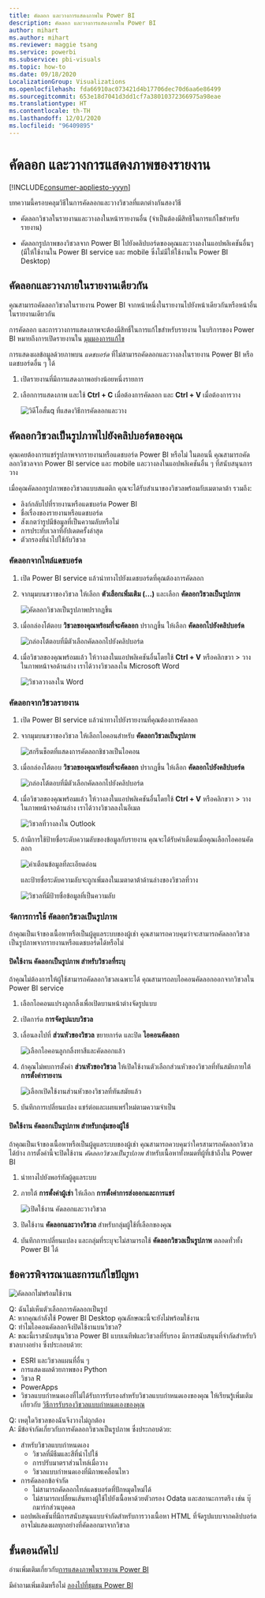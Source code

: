 ```yaml
---
title: คัดลอก และวางการแสดงภาพใน Power BI
description: คัดลอก และวางการแสดงภาพใน Power BI
author: mihart
ms.author: mihart
ms.reviewer: maggie tsang
ms.service: powerbi
ms.subservice: pbi-visuals
ms.topic: how-to
ms.date: 09/18/2020
LocalizationGroup: Visualizations
ms.openlocfilehash: fda66910ac073421d4b17706dec70d6aa6e86499
ms.sourcegitcommit: 653e18d7041d3dd1cf7a38010372366975a98eae
ms.translationtype: HT
ms.contentlocale: th-TH
ms.lasthandoff: 12/01/2020
ms.locfileid: "96409895"
---
```

# <a name="copy-and-paste-a-report-visualization"></a>คัดลอก และวางการแสดงภาพของรายงาน

[!INCLUDE[consumer-appliesto-yyyn](../includes/consumer-appliesto-yyyn.md)]

บทความนี้ครอบคลุมวิธีในการคัดลอกและวางวิชวลที่แตกต่างกันสองวิธี 
* คัดลอกวิชวลในรายงานและวางลงในหน้ารายงานอื่น (จำเป็นต้องมีสิทธิในการแก้ไขสำหรับรายงาน)

* คัดลอกรูปภาพของวิชวลจาก Power BI ไปยังคลิปบอร์ดของคุณและวางลงในแอปพลิเคชันอื่นๆ (มีให้ใช้งานใน Power BI service และ mobile ซึ่งไม่มีให้ใช้งานใน Power BI Desktop)

## <a name="copy-and-paste-within-the-same-report"></a>คัดลอกและวางภายในรายงานเดียวกัน
คุณสามารถคัดลอกวิชวลในรายงาน Power BI จากหน้าหนึ่งในรายงานไปยังหน้าเดียวกันหรือหน้าอื่นในรายงานเดียวกัน 

การคัดลอก และการวางการแสดงภาพจะต้องมีสิทธิ์ในการแก้ไขสำหรับรายงาน ในบริการของ Power BI หมายถึงการเปิดรายงานใน [มุมมองการแก้ไข](../consumer/end-user-reading-view.md) 

การแสดงผลข้อมูลด้วยภาพบน *แดชบอร์ด* ที่ไม่สามารถคัดลอกและวางลงในรายงาน Power BI หรือแดชบอร์ดอื่น ๆ ได้

1. เปิดรายงานที่มีการแสดงภาพอย่างน้อยหนึ่งรายการ  

2. เลือกการแสดงภาพ และใช้ **Ctrl + C** เมื่อต้องการคัดลอก และ **Ctrl + V** เมื่อต้องการวาง      

   ![วิดีโอสั้นq ที่แสดงวิธีการคัดลอกและวาง](media/power-bi-visualization-copy-paste/copypasteviznew.gif)


## <a name="copy-a-visual-as-an-image-to-your-clipboard"></a>คัดลอกวิชวลเป็นรูปภาพไปยังคลิปบอร์ดของคุณ

คุณเคยต้องการแชร์รูปภาพจากรายงานหรือแดชบอร์ด Power BI หรือไม่ ในตอนนี้ คุณสามารถคัดลอกวิชวลจาก Power BI service และ mobile และวางลงในแอปพลิเคชันอื่น ๆ ที่สนับสนุนการวาง 

เมื่อคุณคัดลอกรูปภาพของวิชวลแบบสแตติก คุณจะได้รับสำเนาของวิชวลพร้อมกับเมตาดาต้า รวมถึง:
* ลิงก์กลับไปที่รายงานหรือแดชบอร์ด Power BI
* ชื่อเรื่องของรายงานหรือแดชบอร์ด
* สังเกตว่ารูปมีข้อมูลที่เป็นความลับหรือไม่
* การประทับเวลาที่อัปเดตครั้งล่าสุด
* ตัวกรองที่นำไปใช้กับวิชวล

### <a name="copy-from-a-dashboard-tile"></a>คัดลอกจากไทล์แดชบอร์ด

1. เปิด Power BI service แล้วนำทางไปยังแดชบอร์ดที่คุณต้องการคัดลอก

2. จากมุมบนขวาของวิชวล ให้เลือก **ตัวเลือกเพิ่มเติม (...)** และเลือก **คัดลอกวิชวลเป็นรูปภาพ** 

    ![คัดลอกวิชวลเป็นรูปภาพปรากฏขึ้น](media/power-bi-visualization-copy-paste/power-bi-copy-dashboard.png)

3. เมื่อกล่องโต้ตอบ **วิชวลของคุณพร้อมที่จะคัดลอก** ปรากฏขึ้น ให้เลือก **คัดลอกไปยังคลิปบอร์ด**

    ![กล่องโต้ตอบที่มีตัวเลือกคัดลอกไปยังคลิปบอร์ด](media/power-bi-visualization-copy-paste/power-bi-copied.png)

4. เมื่อวิชวลของคุณพร้อมแล้ว ให้วางลงในแอปพลิเคชันอื่นโดยใช้ **Ctrl + V** หรือคลิกขวา > วาง ในภาพหน้าจอด้านล่าง เราได้วางวิชวลลงใน Microsoft Word 

    ![วิชวลวางลงใน Word](media/power-bi-visualization-copy-paste/power-bi-paste-word.png)

### <a name="copy-from-a-report-visual"></a>คัดลอกจากวิชวลรายงาน 

1. เปิด Power BI service แล้วนำทางไปยังรายงานที่คุณต้องการคัดลอก

2. จากมุมบนขวาของวิชวล ให้เลือกไอคอนสำหรับ **คัดลอกวิชวลเป็นรูปภาพ** 

    ![สกรีนช็อตที่แสดงการคัดลอกชิชวลเป็นไอคอน](media/power-bi-visualization-copy-paste/power-bi-copy-icon.png)

3. เมื่อกล่องโต้ตอบ **วิชวลของคุณพร้อมที่จะคัดลอก** ปรากฏขึ้น ให้เลือก **คัดลอกไปยังคลิปบอร์ด**

    ![กล่องโต้ตอบที่มีตัวเลือกคัดลอกไปยังคลิปบอร์ด](media/power-bi-visualization-copy-paste/power-bi-copied.png)


4. เมื่อวิชวลของคุณพร้อมแล้ว ให้วางลงในแอปพลิเคชันอื่นโดยใช้ **Ctrl + V** หรือคลิกขวา > วาง ในภาพหน้าจอด้านล่าง เราได้วางวิชวลลงในอีเมล

    ![วิชวลที่วางลงใน Outlook](media/power-bi-visualization-copy-paste/power-bi-copy-email.png)

5. ถ้ามีการใช้ป้ายชื่อระดับความลับของข้อมูลกับรายงาน คุณจะได้รับคำเตือนเมื่อคุณเลือกไอคอนคัดลอก  

    ![คำเตือนข้อมูลที่ละเอียดอ่อน](media/power-bi-visualization-copy-paste/power-bi-sensitive.png)

    และป้ายชื่อระดับความลับจะถูกเพิ่มลงในเมตาดาต้าด้านล่างของวิชวลที่วาง 

    ![วิชวลที่มีป้ายชื่อข้อมูลที่เป็นความลับ](media/power-bi-visualization-copy-paste/power-bi-confidential.png)

### <a name="manage-use-of-copying-a-visual-as-an-image"></a>จัดการการใช้ คัดลอกวิชวลเป็นรูปภาพ
ถ้าคุณเป็นเจ้าของเนื้อหาหรือเป็นผู้ดูแลระบบของผู้เช่า คุณสามารถควบคุมว่าจะสามารถคัดลอกวิชวลเป็นรูปภาพจากรายงานหรือแดชบอร์ดได้หรือไม่

#### <a name="disable-copy-as-an-image-for-a-specific-visual"></a>ปิดใช้งาน คัดลอกเป็นรูปภาพ สำหรับวิชวลที่ระบุ
ถ้าคุณไม่ต้องการให้ผู้ใช้สามารถคัดลอกวิชวลเฉพาะได้ คุณสามารถลบไอคอนคัดลอกออกจากวิชวลใน Power BI service    
1. เลือกไอคอนแปรงลูกกลิ้งเพื่อเปิดบานหน้าต่างจัดรูปแบบ 

1. เปิดการ์ด **การจัดรูปแบบวิชวล**
1. เลื่อนลงไปที่ **ส่วนหัวของวิชวล** ขยายการ์ด และปิด **ไอคอนคัดลอก**

    ![เลือกไอคอนลูกกลิ้งทาสีและคัดลอกแล้ว](media/power-bi-visualization-copy-paste/power-bi-visual-header.png)

1. ถ้าคุณไม่พบการตั้งค่า **ส่วนหัวของวิชวล** ให้เปิดใช้งานตัวเลือกส่วนหัวของวิชวลที่ทันสมัยภายใต้ **การตั้งค่ารายงาน** 

    ![เลือกเปิดใช้งานส่วนหัวของวิชวลที่ทันสมัยแล้ว](media/power-bi-visualization-copy-paste/power-bi-use-modern.png)

1. บันทึกการเปลี่ยนแปลง แชร์ต่อและเผยแพร่ใหม่ตามความจำเป็น

#### <a name="disable-copy-as-an-image-for-a-group-of-users"></a>ปิดใช้งาน คัดลอกเป็นรูปภาพ สำหรับกลุ่มของผู้ใช้

ถ้าคุณเป็นเจ้าของเนื้อหาหรือเป็นผู้ดูแลระบบของผู้เช่า คุณสามารถควบคุมว่าใครสามารถคัดลอกวิชวลได้บ้าง การตั้งค่านี้จะปิดใช้งาน *คัดลอกวิชวลเป็นรูปภาพ* สำหรับเนื้อหาทั้งหมดที่ผู้ที่เข้าถึงใน Power BI
  
1. นำทางไปยังพอร์ทัลผู้ดูแลระบบ

1. ภายใต้ **การตั้งค่าผู้เช่า** ให้เลือก **การตั้งค่าการส่งออกและการแชร์** 

    ![เปิดใช้งาน คัดลอกและวางวิชวล](media/power-bi-visualization-copy-paste/power-bi-enable.png)

1. ปิดใช้งาน **คัดลอกและวางวิชวล** สำหรับกลุ่มผู้ใช้ที่เลือกของคุณ 

1. บันทึกการเปลี่ยนแปลง และกลุ่มที่ระบุจะไม่สามารถใช้ **คัดลอกวิชวลเป็นรูปภาพ** ตลอดทั่วทั้ง Power BI ได้ 
  

## <a name="considerations-and-troubleshooting"></a>ข้อควรพิจารณาและการแก้ไขปัญหา

   ![คัดลอกไม่พร้อมใช้งาน](media/power-bi-visualization-copy-paste/power-bi-copy-grey.png)


Q: ฉันไม่เห็นตัวเลือกการคัดลอกเป็นรูป    
A: หากคุณกำลังใช้ Power BI Desktop คุณลักษณะนี้จะยังไม่พร้อมใช้งาน    
Q: ทำไมไอคอนคัดลอกจึงปิดใช้งานบนวิชวล?    
A: ขณะนี้เราสนับสนุนวิชวล Power BI แบบเนทีฟและวิชวลที่รับรอง มีการสนับสนุนที่จำกัดสำหรับวิชวลบางอย่าง ซึ่งประกอบด้วย: 
- ESRI และวิชวลแผนที่อื่น ๆ 
- การแสดงผลด้วยภาพของ Python 
- วิชวล R 
- PowerApps 
- วิชวลแบบกำหนดเองที่ไม่ได้รับการรับรองสำหรับวิชวลแบบกำหนดเองของคุณ ให้เรียนรู้เพิ่มเติมเกี่ยวกับ [วิธีการรับรองวิชวลแบบกำหนดเองของคุณ](../developer/visuals/power-bi-custom-visuals-certified.md) 


Q: เหตุใดวิชวลของฉันจึงวางไม่ถูกต้อง    
A: มีข้อจำกัดเกี่ยวกับการคัดลอกวิชวลเป็นรูปภาพ ซึ่งประกอบด้วย: 
- สำหรับวิชวลแบบกำหนดเอง 
    - วิชวลที่มีธีมและสีที่นำไปใช้ 
    - การปรับมาตราส่วนไทล์เมื่อวาง 
    - วิชวลแบบกำหนดเองที่มีภาพเคลื่อนไหว 
- การคัดลอกข้อจำกัด 
    - ไม่สามารถคัดลอกไทล์แดชบอร์ดที่ปักหมุดใหม่ได้ 
    - ไม่สามารถเปลี่ยนเส้นทางผู้ใช้ไปยังเนื้อหาด้วยตัวกรอง Odata และสถานะการตรึง เช่น บุ๊กมาร์กส่วนบุคคล 
- แอปพลิเคชันที่มีการสนับสนุนแบบจำกัดสำหรับการวางเนื้อหา HTML ที่จัดรูปแบบจากคลิปบอร์ดอาจไม่แสดงผลทุกอย่างที่คัดลอกมาจากวิชวล 



## <a name="next-steps"></a>ขั้นตอนถัดไป
อ่านเพิ่มเติมเกี่ยวกับ[การแสดงภาพในรายงาน Power BI](power-bi-report-visualizations.md)

มีคำถามเพิ่มเติมหรือไม่ [ลองไปที่ชุมชน Power BI](https://community.powerbi.com/)

